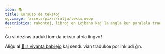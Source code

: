 ```yaml
---
icon: 📚 
title: Korpuso de tekstoj
og:image: /assets/pixra/ralju/texts.webp
description: rakontoj, libroj en Loĵbano kaj la angla kun paralela traduko
---
```


Ĉu vi deziras traduki iom da teksto al via lingvo?

Aliĝu al <a href="/eo/articles/live_chat">💬 la vivanta babilejo</a> kaj sendu vian tradukon por inkludi ĝin.

<!-- export const TEXT_preface = `Premu la butonojn por kaŝi la kolumnon en la elektita lingvo.<br />Ĉu vi deziras traduki iom da teksto al via lingvo?<br/>Aliĝu al <a href="${discordChatUrl}">💬 la vivanta babilejo</a> kaj sendu vian tradukon por inkludi ĝin.<br/><a href="/texts/"><button class="rounded drop-shadow bg-deep-orange-300 hover:bg-deep-orange-400 focus:bg-deep-orange-400 text-white leading-normal select-none py-2 px-4">🔙 Ĉiuj tekstoj</button></a>`; -->

